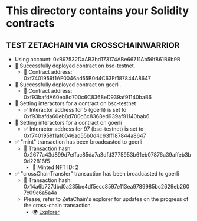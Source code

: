 # This directory contains your Solidity contracts

## TEST ZETACHAIN VIA CROSSCHAINWARRIOR

- Using account: 0xB97532DaAB3bd173174ABe66711Ab56f861B6b9B
- 🚀 Successfully deployed contract on bsc-testnet.
  - 📜 Contract address: 0xf7401959f1AF0046ad55B0d4C63Ff187844A8647
- 🚀 Successfully deployed contract on goerli.
  - 📜 Contract address: 0xf93bafdA60eb8d700c6C8368eD939af91140baB6
- 🔗 Setting interactors for a contract on bsc-testnet
  - ✅ Interactor address for 5 (goerli) is set to 0xf93bafda60eb8d700c6c8368ed939af91140bab6
- 🔗 Setting interactors for a contract on goerli
  - ✅ Interactor address for 97 (bsc-testnet) is set to 0xf7401959f1af0046ad55b0d4c63ff187844a8647
- ✅ "mint" transaction has been broadcasted to goerli
  - 📝 Transaction hash: 0x2677a43d899d7effac85da7a3dfd3775953b61eb07876a39affeb3b9d22816f5
    - 🌠 Minted NFT ID: 2
- ✅ "crossChainTransfer" transaction has been broadcasted to goerli
  - 📝 Transaction hash: 0x14a6b727dbd0a235be4df5ecc8597e113ea9789985bc2629eb2607c09c6a5a4a
  - Please, refer to ZetaChain's explorer for updates on the progress of the cross-chain transaction.
    - 🌍 [Explorer](https://explorer.zetachain.com/address/0xf93bafdA60eb8d700c6C8368eD939af91140baB6)
